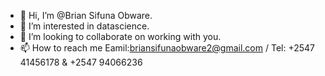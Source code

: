 - 👋 Hi, I’m @Brian Sifuna Obware.
- 👀 I’m interested in datascience.
- 💞️ I’m looking to collaborate on working with you.
- 📫 How to reach me Eamil:briansifunaobware2@gmail.com / Tel: +2547 41456178 & +2547 94066236

<!---
bosdata/bosdata is a ✨ special ✨ repository because its `README.md` (this file) appears on your GitHub profile.
You can click the Preview link to take a look at your changes.
--->
